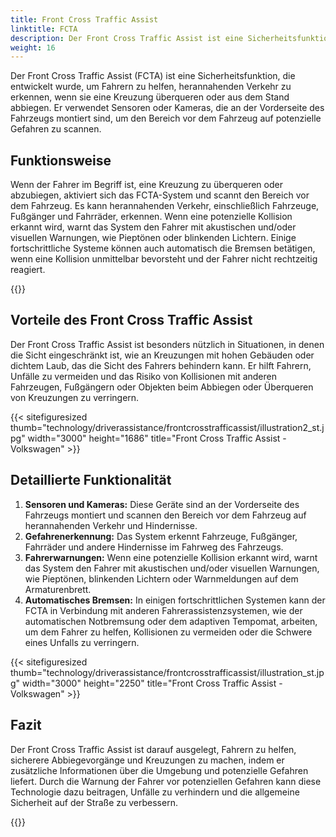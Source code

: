 ```yaml
---
title: Front Cross Traffic Assist
linktitle: FCTA
description: Der Front Cross Traffic Assist ist eine Sicherheitsfunktion in modernen Fahrzeugen, die Fahrern hilft, herannahenden Verkehr zu erkennen, wenn sie eine Kreuzung überqueren oder aus dem Stand abbiegen.
weight: 16
---
```

<!-- markdownlint-disable MD033 -->

Der Front Cross Traffic Assist (FCTA) ist eine Sicherheitsfunktion, die entwickelt wurde, um Fahrern zu helfen, herannahenden Verkehr zu erkennen, wenn sie eine Kreuzung überqueren oder aus dem Stand abbiegen. Er verwendet Sensoren oder Kameras, die an der Vorderseite des Fahrzeugs montiert sind, um den Bereich vor dem Fahrzeug auf potenzielle Gefahren zu scannen.

## Funktionsweise

Wenn der Fahrer im Begriff ist, eine Kreuzung zu überqueren oder abzubiegen, aktiviert sich das FCTA-System und scannt den Bereich vor dem Fahrzeug. Es kann herannahenden Verkehr, einschließlich Fahrzeuge, Fußgänger und Fahrräder, erkennen. Wenn eine potenzielle Kollision erkannt wird, warnt das System den Fahrer mit akustischen und/oder visuellen Warnungen, wie Pieptönen oder blinkenden Lichtern. Einige fortschrittliche Systeme können auch automatisch die Bremsen betätigen, wenn eine Kollision unmittelbar bevorsteht und der Fahrer nicht rechtzeitig reagiert.

{{<evkxdisplayaddarticle />}}

## Vorteile des Front Cross Traffic Assist

Der Front Cross Traffic Assist ist besonders nützlich in Situationen, in denen die Sicht eingeschränkt ist, wie an Kreuzungen mit hohen Gebäuden oder dichtem Laub, das die Sicht des Fahrers behindern kann. Er hilft Fahrern, Unfälle zu vermeiden und das Risiko von Kollisionen mit anderen Fahrzeugen, Fußgängern oder Objekten beim Abbiegen oder Überqueren von Kreuzungen zu verringern.

{{< sitefiguresized thumb="technology/driverassistance/frontcrosstrafficassist/illustration2_st.jpg" width="3000" height="1686" title="Front Cross Traffic Assist - Volkswagen" >}}

## Detaillierte Funktionalität

1. **Sensoren und Kameras:** Diese Geräte sind an der Vorderseite des Fahrzeugs montiert und scannen den Bereich vor dem Fahrzeug auf herannahenden Verkehr und Hindernisse.
2. **Gefahrenerkennung:** Das System erkennt Fahrzeuge, Fußgänger, Fahrräder und andere Hindernisse im Fahrweg des Fahrzeugs.
3. **Fahrerwarnungen:** Wenn eine potenzielle Kollision erkannt wird, warnt das System den Fahrer mit akustischen und/oder visuellen Warnungen, wie Pieptönen, blinkenden Lichtern oder Warnmeldungen auf dem Armaturenbrett.
4. **Automatisches Bremsen:** In einigen fortschrittlichen Systemen kann der FCTA in Verbindung mit anderen Fahrerassistenzsystemen, wie der automatischen Notbremsung oder dem adaptiven Tempomat, arbeiten, um dem Fahrer zu helfen, Kollisionen zu vermeiden oder die Schwere eines Unfalls zu verringern.

{{< sitefiguresized thumb="technology/driverassistance/frontcrosstrafficassist/illustration_st.jpg" width="3000" height="2250" title="Front Cross Traffic Assist - Volkswagen" >}}

## Fazit

Der Front Cross Traffic Assist ist darauf ausgelegt, Fahrern zu helfen, sicherere Abbiegevorgänge und Kreuzungen zu machen, indem er zusätzliche Informationen über die Umgebung und potenzielle Gefahren liefert. Durch die Warnung der Fahrer vor potenziellen Gefahren kann diese Technologie dazu beitragen, Unfälle zu verhindern und die allgemeine Sicherheit auf der Straße zu verbessern.

{{<evkxdisplayaddarticle />}}
